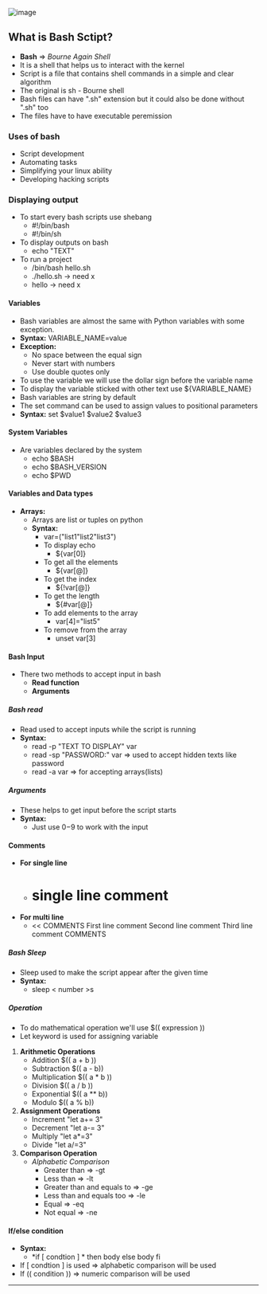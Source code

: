 ![image](https://github.com/Mistire/GTSTv1/assets/96515111/08a9cced-c382-4feb-a15c-56d205f77fee)
## What is Bash Sctipt?
- **Bash** => *Bourne Again Shell*
- It is a shell that helps us to interact with the kernel
- Script is a file that contains shell commands in a simple and clear algorithm
- The original is sh - Bourne shell
- Bash files can have ".sh" extension but  it could also be done without ".sh" too
- The files have to have executable peremission
### Uses of bash
- Script development
- Automating tasks
- Simplifying your linux ability
- Developing hacking scripts
### Displaying output
- To start every bash scripts use shebang
	- #!/bin/bash
	- #!/bin/sh
- To display outputs on bash
	- echo "TEXT"
- To run a project
	- /bin/bash hello.sh
	- ./hello.sh -> need x
	- hello -> need x
#### Variables
- Bash variables are almost the same with Python variables with some exception.
- **Syntax:** VARIABLE_NAME=value
- **Exception:** 
	- No space between the equal sign
	- Never start with numbers
	- Use double quotes only
- To use the variable we will use the dollar sign before the variable name
- To display the variable sticked with other text use ${VARIABLE_NAME}
- Bash variables are string by default
- The set command can be used to assign values to positional parameters
- **Syntax:** set $value1 $value2 $value3
#### System Variables
- Are variables declared by the system
	- echo $BASH
	- echo $BASH_VERSION
	- echo $PWD
#### Variables and Data types
- **Arrays:** 
	- Arrays are list or tuples on python
	- **Syntax:** 
		- var=("list1"list2"list3")
		- To display echo
			- ${var[0]}
		- To get all the elements
			- ${var[@]}
		- To get the index
			- ${!var[@]}
		- To get the length
			- ${#var[@]}
		- To add elements to the array
			- var[4]="list5"
		- To remove from the array
			- unset var[3]
#### Bash Input
- There two methods to accept input in bash
	- **Read function**
	- **Arguments**
##### Bash read
- Read used to accept inputs while the script is running
- **Syntax:** 
	- read -p "TEXT TO DISPLAY" var
	- read -sp "PASSWORD:" var => used to accept hidden texts like password
	- read -a var => for accepting arrays(lists)
##### Arguments
- These helps to get input before the script starts
- **Syntax:** 
	- Just use $0-$9 to work with the input
#### Comments
- **For single line**
	-  # single line comment
- **For multi line**
	- << COMMENTS
		First line comment
		Second line comment
		Third line comment
	 COMMENTS
##### Bash Sleep
- Sleep used to make the script appear after the given time
- **Syntax:** 
	- sleep < number >s
##### Operation
- To do mathematical operation we'll use $(( expression ))
- Let keyword is used for assigning variable
1. **Arithmetic Operations**
	- Addition $(( a + b ))
	- Subtraction $(( a - b))
	- Multiplication $(( a * b ))
	- Division $(( a / b ))
	- Exponential $(( a ** b))
	- Modulo $(( a % b))
2. **Assignment Operations**
	- Increment "let a+= 3"
	- Decrement "let a-= 3"
	- Multiply "let a*=3"
	- Divide "let a/=3"
3. **Comparison Operation**
	-  *Alphabetic Comparison*
		- Greater than => -gt
		- Less than => -lt
		- Greater than and equals to => -ge
		- Less than and equals too => -le
		- Equal => -eq
		- Not equal => -ne
#### If/else condition
- **Syntax:**
	- *if [ condtion ] *
	  then
		  body
	  else
		  body
	  fi
- If [ condtion ] is used => alphabetic comparison will be used
- If (( condition )) => numeric comparison will be used
---
